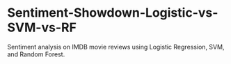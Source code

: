 # Sentiment-Showdown-Logistic-vs-SVM-vs-RF
 Sentiment analysis on IMDB movie reviews using Logistic Regression, SVM, and Random Forest.
